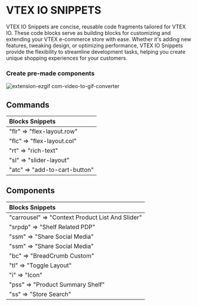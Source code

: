 # VTEX IO SNIPPETS

VTEX IO Snippets are concise, reusable code fragments tailored for VTEX IO. These code blocks serve as building blocks for customizing and extending your VTEX e-commerce store with ease. Whether it's adding new features, tweaking design, or optimizing performance, VTEX IO Snippets provide the flexibility to streamline development tasks, helping you create unique shopping experiences for your customers.

### Create pre-made components

![extension-ezgif com-video-to-gif-converter](https://github.com/xGinDev/vtex-snippets/assets/57797652/f5e295d9-456f-4f02-b98f-2fd9b65f9970)

## Commands

| Blocks Snippets                 |
|:--------------------------------|
| "flr" => "flex-layout.row"      |
| "flc" => "flex-layout.col"      |
| "rt" => "rich-text"             |
| "sl" => "slider-layout"         |
| "atc" => "add-to-cart-button"   |

## Components

| Blocks Snippets                                  |
|:-------------------------------------------------|
| "carrousel" => "Context Product List And Slider" |
| "srpdp" => "Shelf Related PDP"                   |
| "ssm" => "Share Social Media"                    |
| "ssm" => "Share Social Media"                    |
| "bc" => "BreadCrumb Custom"                      |
| "tl" => "Toggle Layout"                          |
| "i" => "Icon"                                    |
| "pss" => "Product Summary Shelf"                 |
| "ss" => "Store Search"                           |
